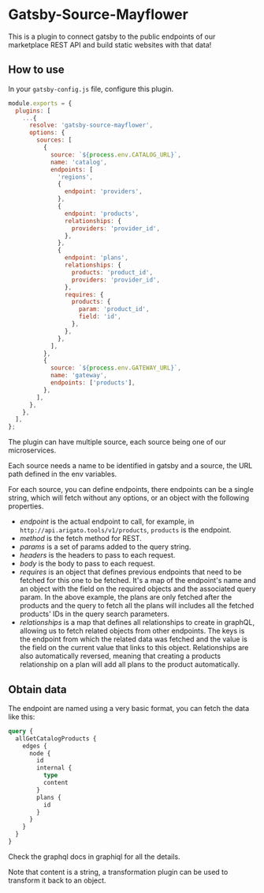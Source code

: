 # Gatsby-Source-Mayflower

This is a plugin to connect gatsby to the public endpoints of our marketplace REST API and build static websites with that data!

## How to use

In your `gatsby-config.js` file, configure this plugin.

```javascript
module.exports = {
  plugins: [
    ...{
      resolve: 'gatsby-source-mayflower',
      options: {
        sources: [
          {
            source: `${process.env.CATALOG_URL}`,
            name: 'catalog',
            endpoints: [
              'regions',
              {
                endpoint: 'providers',
              },
              {
                endpoint: 'products',
                relationships: {
                  providers: 'provider_id',
                },
              },
              {
                endpoint: 'plans',
                relationships: {
                  products: 'product_id',
                  providers: 'provider_id',
                },
                requires: {
                  products: {
                    param: 'product_id',
                    field: 'id',
                  },
                },
              },
            ],
          },
          {
            source: `${process.env.GATEWAY_URL}`,
            name: 'gateway',
            endpoints: ['products'],
          },
        ],
      },
    },
  ],
};
```

The plugin can have multiple source, each source being one of our microservices.

Each source needs a name to be identified in gatsby and a source, the URL path defined in the env variables.

For each source, you can define endpoints, there endpoints can be a single string, which will fetch without any options, or an object with the following properties.

- _endpoint_ is the actual endpoint to call, for example, in `http://api.arigato.tools/v1/products`, `products` is the endpoint.
- _method_ is the fetch method for REST.
- _params_ is a set of params added to the query string.
- _headers_ is the headers to pass to each request.
- _body_ is the body to pass to each request.
- _requires_ is an object that defines previous endpoints that need to be fetched for this one to be fetched. It's a map of the endpoint's name and an object with the field on the required objects and the associated query param. In the above example, the plans are only fetched after the products and the query to fetch all the plans will includes all the fetched products' IDs in the query search parameters.
- _relationships_ is a map that defines all relationships to create in graphQL, allowing us to fetch related objects from other endpoints. The keys is the endpoint from which the related data was fetched and the value is the field on the current value that links to this object. Relationships are also automatically reversed, meaning that creating a products relationship on a plan will add all plans to the product automatically.

## Obtain data

The endpoint are named using a very basic format, you can fetch the data like this:

```graphql
query {
  allGetCatalogProducts {
    edges {
      node {
        id
        internal {
          type
          content
        }
        plans {
          id
        }
      }
    }
  }
}
```

Check the graphql docs in graphiql for all the details.

Note that content is a string, a transformation plugin can be used to transform it back to an object.
